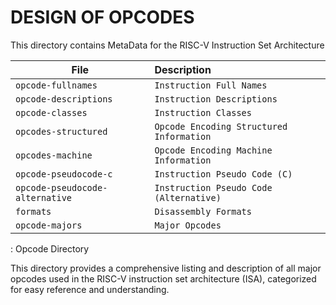 # DESIGN OF OPCODES

This directory contains MetaData for the RISC-V Instruction Set Architecture

| File                           | Description                              |
|--------------------------------|:-----------------------------------------|
| `opcode-fullnames`             | `Instruction Full Names`                 |
| `opcode-descriptions`          | `Instruction Descriptions`               |
| `opcode-classes`               | `Instruction Classes`                    |
| `opcodes-structured`           | `Opcode Encoding Structured Information` |
| `opcodes-machine`              | `Opcode Encoding Machine Information`    |
| `opcode-pseudocode-c`          | `Instruction Pseudo Code (C)`            |
| `opcode-pseudocode-alternative`| `Instruction Pseudo Code (Alternative)`  |
| `formats`                      | `Disassembly Formats`                    |
| `opcode-majors`                | `Major Opcodes`                          |

: Opcode Directory

This directory provides a comprehensive listing and description of all major opcodes used in the RISC-V instruction set architecture (ISA), categorized for easy reference and understanding.
